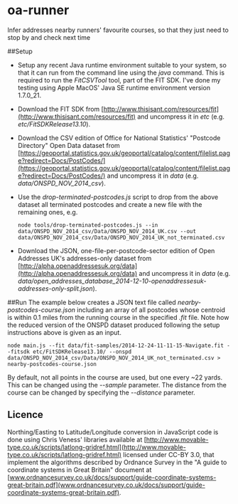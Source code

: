 oa-runner
=========

Infer addresses nearby runners' favourite courses, so that they just need to stop by and check next time

##Setup
- Setup any recent Java runtime environment suitable to your system, so that it can run from the command line using the *java* command. This is required to run the *FitCSVTool* tool, part of the FIT SDK. I've done my testing using Apple MacOS' Java SE runtime environment version 1.7.0_21.
- Download the FIT SDK from [http://www.thisisant.com/resources/fit](http://www.thisisant.com/resources/fit) and uncompress it in *etc* (e.g. *etc/FitSDKRelease13.10*).
- Download the CSV edition of Office for National Statistics' "Postcode Directory" Open Data dataset from [https://geoportal.statistics.gov.uk/geoportal/catalog/content/filelist.page?redirect=Docs/PostCodes/](https://geoportal.statistics.gov.uk/geoportal/catalog/content/filelist.page?redirect=Docs/PostCodes/) and uncompress it in *data* (e.g. *data/ONSPD_NOV_2014_csv*).
- Use the *drop-terminated-postcodes.js* script to drop from the above dataset all terminated postcodes and create a new file with the remaining ones, e.g.

	```
	node tools/drop-terminated-postcodes.js --in data/ONSPD_NOV_2014_csv/Data/ONSPD_NOV_2014_UK.csv --out data/ONSPD_NOV_2014_csv/Data/ONSPD_NOV_2014_UK_not_terminated.csv 
	```

- Download the JSON, one-file-per-postcode-sector edition of Open Addresses UK's addresses-only dataset from [http://alpha.openaddressesuk.org/data](http://alpha.openaddressesuk.org/data) and uncompress it in *data* (e.g. *data/open_addresses_database_2014-12-10-openaddressesuk-addresses-only-split.json*).

##Run
The example below creates a JSON text file called *nearby-postcodes-course.json* including an array of all postcodes whose centroid is within 0.1 miles from the running course in the specified *.fit* file. Note how the reduced version of the ONSPD dataset produced following the setup instructions above is given as an input.

```
node main.js --fit data/fit-samples/2014-12-24-11-11-15-Navigate.fit --fitsdk etc/FitSDKRelease13.10/ --onspd data/ONSPD_NOV_2014_csv/Data/ONSPD_NOV_2014_UK_not_terminated.csv > nearby-postcodes-course.json
```

By default, not all points in the course are used, but one every ~22 yards. This can be changed using the *--sample* parameter. The distance from the course can be changed by specifying the *--distance* parameter.

## Licence
Northing/Easting to Latitude/Longitude conversion in JavaScript code is done using Chris Veness' libraries available at [http://www.movable-type.co.uk/scripts/latlong-gridref.html](http://www.movable-type.co.uk/scripts/latlong-gridref.html) licensed under CC-BY 3.0, that implement the algorithms described by Ordnance Survey in the "A guide to coordinate systems in Great Britain" document at [www.ordnancesurvey.co.uk/docs/support/guide-coordinate-systems-great-britain.pdf](www.ordnancesurvey.co.uk/docs/support/guide-coordinate-systems-great-britain.pdf).
